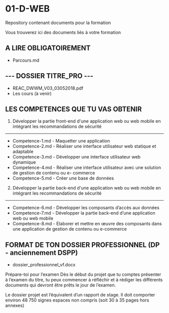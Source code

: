 # 01-D-WEB
Repository contenant documents pour la formation

Vous trouverez ici des documents liés à votre formation

A LIRE OBLIGATOIREMENT
-----------------------

- Parcours.md 


--- DOSSIER TITRE_PRO  ---
--------------------------

- REAC_DWWM_V03_03052018.pdf
- Les cours (à venir)


LES COMPETENCES QUE TU VAS OBTENIR
-----------------------------------

1. Développer la partie front-end d'une application web ou web mobile en intégrant les recommandations de sécurité
---------------------------------------

- Competence-1.md - Maquetter une application
- Competence-2.md - Réaliser une interface utilisateur web statique et adaptable
- Competence-3.md - Développer une interface utilisateur web dynamique
- Competence-4.md - Réaliser une interface utilisateur avec une solution de gestion de contenu ou e- commerce
- Competence-5.md - Créer une base de données

2. Développer la partie back-end d'une application web ou web mobile en intégrant les recommandations de sécurité
----------------------------------------

- Competence-6.md - Développer les composants d’accès aux données
- Competence-7.md - Développer la partie back-end d’une application web ou web mobile
- Competence-8.md - Elaborer et mettre en œuvre des composants dans une application de gestion de contenu ou e-commerce



FORMAT DE TON DOSSIER PROFESSIONNEL (DP - anciennement DSPP)
-------------------------------------------------------------

- dossier_professionnel_vf.docx

Prépare-toi pour l’examen
Dès le début du projet que tu comptes présenter à l’examen du titre, tu peux commencer à
réfléchir et à rédiger les différents documents qui devront être prêts le jour de l’examen.

Le dossier projet est l’équivalent d’un rapport de stage. Il doit comporter environ 48 750
signes espaces non compris (soit 30 à 35 pages hors annexes)
